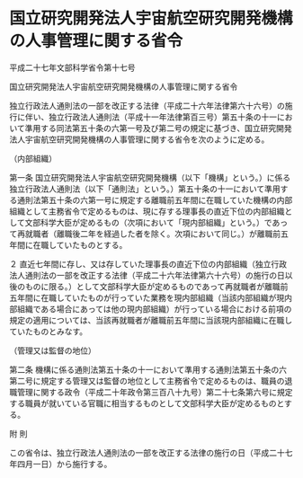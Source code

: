 # 国立研究開発法人宇宙航空研究開発機構の人事管理に関する省令

平成二十七年文部科学省令第十七号

国立研究開発法人宇宙航空研究開発機構の人事管理に関する省令

独立行政法人通則法の一部を改正する法律（平成二十六年法律第六十六号）の施行に伴い、独立行政法人通則法（平成十一年法律第百三号）第五十条の十一において準用する同法第五十条の六第一号及び第二号の規定に基づき、国立研究開発法人宇宙航空研究開発機構の人事管理に関する省令を次のように定める。

（内部組織）

第一条 国立研究開発法人宇宙航空研究開発機構（以下「機構」という。）に係る独立行政法人通則法（以下「通則法」という。）第五十条の十一において準用する通則法第五十条の六第一号に規定する離職前五年間に在職していた機構の内部組織として主務省令で定めるものは、現に存する理事長の直近下位の内部組織として文部科学大臣が定めるもの（次項において「現内部組織」という。）であって再就職者（離職後二年を経過した者を除く。次項において同じ。）が離職前五年間に在職していたものとする。

２ 直近七年間に存し、又は存していた理事長の直近下位の内部組織（独立行政法人通則法の一部を改正する法律（平成二十六年法律第六十六号）の施行の日以後のものに限る。）として文部科学大臣が定めるものであって再就職者が離職前五年間に在職していたものが行っていた業務を現内部組織（当該内部組織が現内部組織である場合にあっては他の現内部組織）が行っている場合における前項の規定の適用については、当該再就職者が離職前五年間に当該現内部組織に在職していたものとみなす。

（管理又は監督の地位）

第二条 機構に係る通則法第五十条の十一において準用する通則法第五十条の六第二号に規定する管理又は監督の地位として主務省令で定めるものは、職員の退職管理に関する政令（平成二十年政令第三百八十九号）第二十七条第六号に規定する職員が就いている官職に相当するものとして文部科学大臣が定めるものとする。

附 則

この省令は、独立行政法人通則法の一部を改正する法律の施行の日（平成二十七年四月一日）から施行する。
